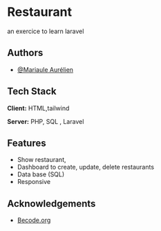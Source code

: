 # Restaurant
an exercice to learn laravel


## Authors

- [@Mariaule Aurélien](https://www.github.com/A-Mariaule)



## Tech Stack

**Client:** HTML,tailwind

**Server:** PHP, SQL , Laravel


## Features

- Show restaurant,
- Dashboard to create, update, delete restaurants
- Data base (SQL)
- Responsive
## Acknowledgements

 - [Becode.org](https://github.com/becodeorg)



